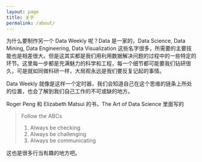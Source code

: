 ```yaml
---
layout: page
title: 关于
permalink: /about/
---
```


为什么要制作另一个 Data Weekly 呢？Data 是一家的，Data Science, Data Mining, Data Engineering, Data Visualization 这些名字很多，所需要的主要技能也是相差很大。但是这其实都是我们用利用数据解决问题的过程中的一些特定的环节。这里每一步都是充满魅力的科学和工程，每一个细节都可能要我们钻研很久，可是就如同做科研一样，大局观永远是我们要反复记起的事情。

Data Weekly 就像是这样一个定时器，我们会知道自己在这个思维的链条上所处的位置，也会了解到我们自己工作的不可或缺的地方。

Roger Peng 和
Elizabeth Matsui 的书，The Art of Data Science 里面写的 

> Follow the ABCs
> 1. Always be checking
> 2. Always be challenging 
> 3. Always be communicating

这也是很多行当有趣的地方吧。
